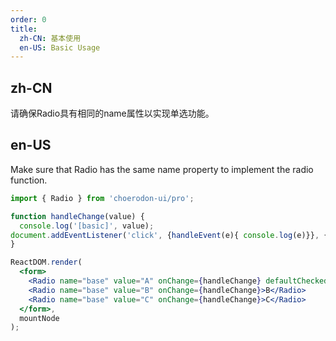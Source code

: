 ```yaml
---
order: 0
title:
  zh-CN: 基本使用
  en-US: Basic Usage
---
```


## zh-CN

请确保Radio具有相同的name属性以实现单选功能。

## en-US

Make sure that Radio has the same name property to implement the radio function.

````jsx
import { Radio } from 'choerodon-ui/pro';

function handleChange(value) {
  console.log('[basic]', value);
document.addEventListener('click', {handleEvent(e){ console.log(e)}}, {capture:false, once:true})
}

ReactDOM.render(
  <form>
    <Radio name="base" value="A" onChange={handleChange} defaultChecked>A</Radio>
    <Radio name="base" value="B" onChange={handleChange}>B</Radio>
    <Radio name="base" value="C" onChange={handleChange}>C</Radio>
  </form>,
  mountNode
);
````
